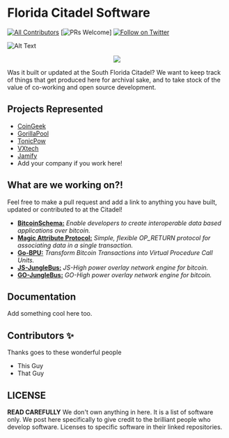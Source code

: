 # Florida Citadel Software

[![All Contributors](https://img.shields.io/badge/all_contributors-4-gold.svg?style=flat-square)](#contributors-)
[![PRs Welcome](https://img.shields.io/badge/PRs-welcome-brightgreen.svg?style=flat-square)]
[![Follow on Twitter](https://img.shields.io/badge/Twitter-follow-blue.svg?style=flat-square)](https://twitter.com/Bitcoin_Florida)

![Alt Text](https://i.imgur.com/Mko80KB.png)
<p align="center">
  <a href="https://twitter.com/bitcoin_florida">
    <img src="(https://i.imgur.com/Mko80KB.png)">
  </a>
</p>

Was it built or updated at the South Florida Citadel? 
We want to keep track of things that get produced here 
for archival sake, and to take stock of the value of 
co-working and open source development. 

## Projects Represented

- [CoinGeek](https://coingeek.com)
- [GorillaPool](https://gorillapool.com/)
- [TonicPow](https://tonicpow.com)
- [VXtech](https://vxpass.com/)
- [Jamify](https://jamify.xyz/)
- Add your company if you work here!

## What are we working on?!

Feel free to make a pull request and add a link to anything you have built, updated or contributed to at the Citadel!

- **[BitcoinSchema:](https://github.com/BitcoinSchema/)** *Enable developers to create interoperable data based applications over bitcoin.*
- **[Magic Attribute Protocol:](https://github.com/rohenaz/MAP)** *Simple, flexible OP_RETURN protocol for associating data in a single transaction.*
- **[Go-BPU:](https://github.com/BitcoinSchema/go-bpu)** *Transform Bitcoin Transactions into Virtual Procedure Call Units.*
- **[JS-JungleBus:](https://github.com/gorillapool/js-junglebus)** *JS-High power overlay network engine for bitcoin.*
- **[GO-JungleBus:](https://github.com/gorillapool/js-junglebus)** *GO-High power overlay network engine for bitcoin.*
  
## Documentation
Add something cool here too.

## Contributors ✨

Thanks goes to these wonderful people
- This Guy
- That Guy

## LICENSE
**READ CAREFULLY**
We don't own anything in here. It is a list of software only. We post here specifically to give credit to the brilliant people who develop software. Licenses to specific software in their linked repositories. 
